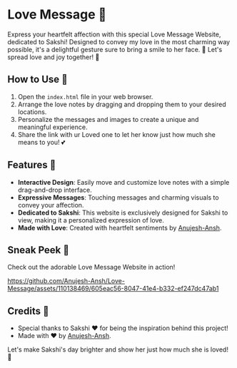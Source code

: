 # Love Message 💖

Express your heartfelt affection with this special Love Message Website, dedicated to Sakshi! Designed to convey my love in the most charming way possible, it's a delightful gesture sure to bring a smile to her face. 💌 Let's spread love and joy together! 💞

## How to Use 🌹

1. Open the `index.html` file in your web browser.
2. Arrange the love notes by dragging and dropping them to your desired locations.
3. Personalize the messages and images to create a unique and meaningful experience.
4. Share the link with ur Loved one to let her know just how much she means to you! 💕

## Features 🌟

- **Interactive Design**: Easily move and customize love notes with a simple drag-and-drop interface.
- **Expressive Messages**: Touching messages and charming visuals to convey your affection.
- **Dedicated to Sakshi**: This website is exclusively designed for Sakshi to view, making it a personalized expression of love.
- **Made with Love**: Created with heartfelt sentiments by [Anujesh-Ansh](https://github.com/Anujesh-Ansh).

## Sneak Peek 👀

Check out the adorable Love Message Website in action!

https://github.com/Anujesh-Ansh/Love-Message/assets/110138469/605eac56-8047-41e4-b332-ef247dc47ab1


## Credits 💖

- Special thanks to Sakshi &hearts; for being the inspiration behind this project!
- Made with ❤️ by [Anujesh-Ansh](https://github.com/Anujesh-Ansh).

Let's make Sakshi's day brighter and show her just how much she is loved! 💞
